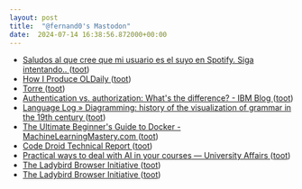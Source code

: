 ```yaml
---
layout: post
title:  "@fernand0's Mastodon"
date:  2024-07-14 16:38:56.872000+00:00
---
```

*  [Saludos al que cree que mi usuario es el suyo en Spotify. Siga intentando.. ](https://mastodon.social/@fernand0/112785826570029385) ([toot](https://mastodon.social/@fernand0/112785826570029385))
*  [How I Produce OLDaily ](https://www.youtube.com/live/AphcEMGQ5U) ([toot](https://mastodon.social/@fernand0/112785624814763656))
*  [Torre ](https://www.flickr.com/photos/fernand0/53840983529) ([toot](https://mastodon.social/@fernand0/112785484729885934))
*  [Authentication vs. authorization: What's the difference? - IBM Blog ](https://www.ibm.com/blog/authentication-vs-authorization) ([toot](https://mastodon.social/@fernand0/112785242264209518))
*  [Language Log » Diagramming:  history of the visualization of grammar in the 19th century ](https://languagelog.ldc.upenn.edu/nll/?p=6471) ([toot](https://mastodon.social/@fernand0/112784635655463915))
*  [The Ultimate Beginner's Guide to Docker - MachineLearningMastery.com ](https://machinelearningmastery.com/the-ultimate-beginners-guide-to-docker) ([toot](https://mastodon.social/@fernand0/112784403743764208))
*  [Code Droid Technical Report ](https://www.factory.ai/news/code-droid-technical-repor) ([toot](https://mastodon.social/@fernand0/112784058202577504))
*  [Practical ways to deal with AI in your courses — University Affairs ](https://universityaffairs.ca/career-advice/academic-achievers/practical-ways-to-deal-with-ai-in-your-courses) ([toot](https://mastodon.social/@fernand0/112783942917950520))
*  [The Ladybird Browser Initiative ](https://ladybird.org/posts/announcement) ([toot](https://mastodon.social/@fernand0/112783283478607495))
*  [The Ladybird Browser Initiative ](https://ladybird.org/posts/announcement) ([toot](https://mastodon.social/@fernand0/112783281912515453))
